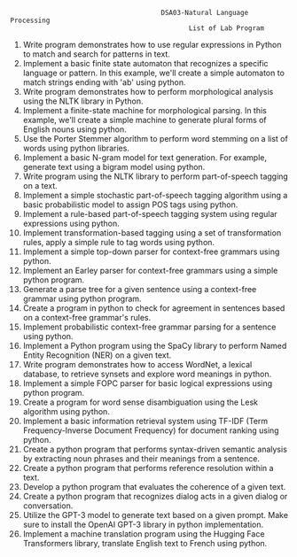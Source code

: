                                           DSA03-Natural Language Processing
                                                 List of Lab Program
1.	Write program demonstrates how to use regular expressions in Python to match and search for patterns in text.
2.	Implement a basic finite state automaton that recognizes a specific language or pattern. In this example, we'll create a simple automaton to match strings ending with 'ab' using python.
3.	Write program demonstrates how to perform morphological analysis using the NLTK library in Python.
4.	Implement a finite-state machine for morphological parsing. In this example, we'll create a simple machine to generate plural forms of English nouns using python.
5.	Use the Porter Stemmer algorithm to perform word stemming on a list of words using python libraries.
6.	Implement a basic N-gram model for text generation. For example, generate text using a bigram model using python.
7.	Write program using the NLTK library to perform part-of-speech tagging on a text.
8.	Implement a simple stochastic part-of-speech tagging algorithm using a basic probabilistic model to assign POS tags using python.
9.	Implement a rule-based part-of-speech tagging system using regular expressions using python.
10.	Implement transformation-based tagging using a set of transformation rules, apply a simple rule to tag words using python.
11.	Implement a simple top-down parser for context-free grammars using python.
12.	Implement an Earley parser for context-free grammars using a simple python program.
13.	Generate a parse tree for a given sentence using a context-free grammar using python program.
14.	Create a program in python to check for agreement in sentences based on a context-free grammar's rules.
15.	Implement probabilistic context-free grammar parsing for a sentence using python.
16.	Implement a Python program using the SpaCy library to perform Named Entity Recognition (NER) on a given text.
17.	Write program demonstrates how to access WordNet, a lexical database, to retrieve synsets and explore word meanings in python.
18.	Implement a simple FOPC parser for basic logical expressions using python program.
19.	Create a program for word sense disambiguation using the Lesk algorithm using python.
20.	Implement a basic information retrieval system using TF-IDF (Term Frequency-Inverse Document Frequency) for document ranking using python.
21.	Create a python program that performs syntax-driven semantic analysis by extracting noun phrases and their meanings from a sentence.
22.	Create a python program that performs reference resolution within a text.
23.	Develop a python program that evaluates the coherence of a given text.
24.	Create a python program that recognizes dialog acts in a given dialog or conversation.
25.	Utilize the GPT-3 model to generate text based on a given prompt. Make sure to install the OpenAI GPT-3 library in python implementation.
26.	Implement a machine translation program using the Hugging Face Transformers library,  translate English text to French using python.
